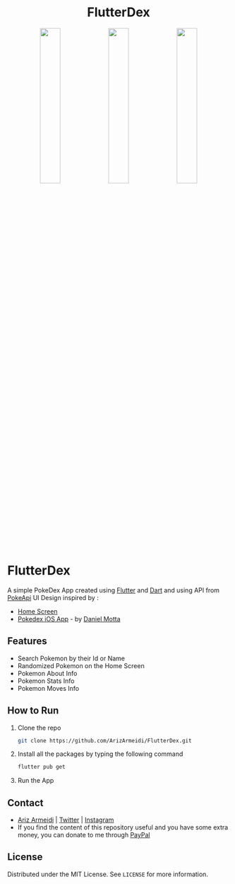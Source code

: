  <h1 align="center">FlutterDex</h1>

<p align="center">
<img src="" width="30%"></img> 
<img src="" width="30%"></img> 
<img src="" width="30%"></img> 
</p>

# FlutterDex

A simple PokeDex App created using [Flutter](https://flutter.dev/) and [Dart](https://dart.dev/) and using API from [PokeApi](https://pokeapi.co/)
UI Design inspired by :
- [Home Screen](https://www.pinterest.com/pin/133982157654115616/)
- [Pokedex iOS App](https://dribbble.com/shots/4862523-Pokedex-iOS-app-Squirtle) - by [Daniel Motta](https://dribbble.com/DanielMots)


## Features

- Search Pokemon by their Id or Name
- Randomized Pokemon on the Home Screen
- Pokemon About Info
- Pokemon Stats Info
- Pokemon Moves Info


## How to Run

1. Clone the repo
   ```sh
   git clone https://github.com/ArizArmeidi/FlutterDex.git
   ```
2. Install all the packages by typing the following command
   ```sh
   flutter pub get
   ```
3. Run the App

## Contact

- [Ariz Armeidi](https://github.com/ArizArmeidi/) | [Twitter](https://twitter.com/ArizArmeidi) | [Instagram](https://www.instagram.com/ariz.armeidi/)
- If you find the content of this repository useful and you have some extra money, you can donate to me through [PayPal](https://www.paypal.com/paypalme/arizarmeidi)

## License
Distributed under the MIT License. See `LICENSE` for more information.
